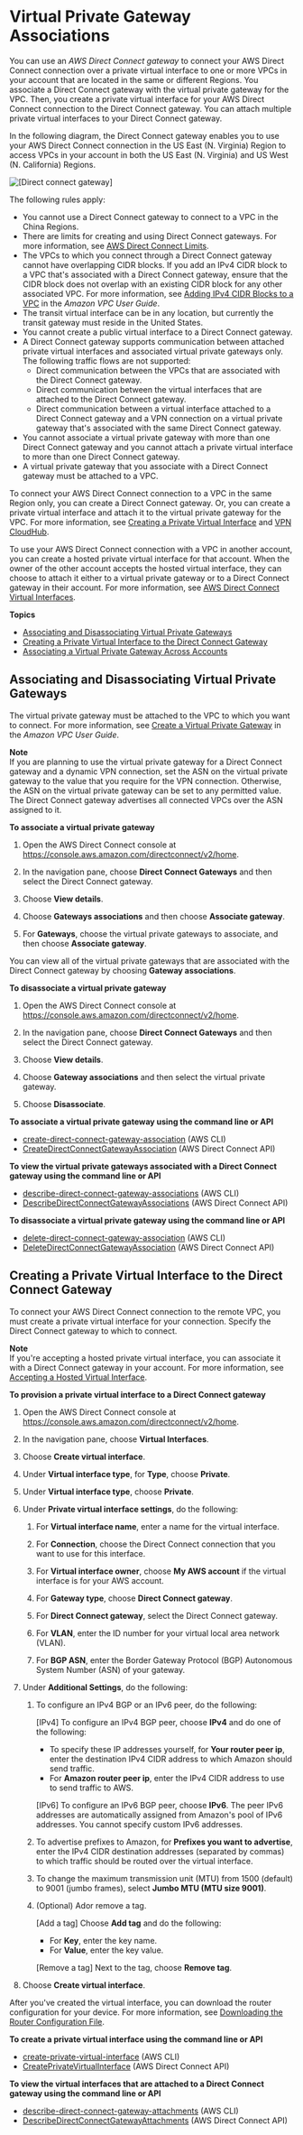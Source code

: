 # Virtual Private Gateway Associations<a name="virtualgateways"></a>

You can use an *AWS Direct Connect gateway* to connect your AWS Direct Connect connection over a private virtual interface to one or more VPCs in your account that are located in the same or different Regions\. You associate a Direct Connect gateway with the virtual private gateway for the VPC\. Then, you create a private virtual interface for your AWS Direct Connect connection to the Direct Connect gateway\. You can attach multiple private virtual interfaces to your Direct Connect gateway\.

In the following diagram, the Direct Connect gateway enables you to use your AWS Direct Connect connection in the US East \(N\. Virginia\) Region to access VPCs in your account in both the US East \(N\. Virginia\) and US West \(N\. California\) Regions\.

![\[Direct connect gateway\]](http://docs.aws.amazon.com/directconnect/latest/UserGuide/images/dx-gateway.png)

The following rules apply:
+ You cannot use a Direct Connect gateway to connect to a VPC in the China Regions\.
+ There are limits for creating and using Direct Connect gateways\. For more information, see [AWS Direct Connect Limits](limits.md)\.
+ The VPCs to which you connect through a Direct Connect gateway cannot have overlapping CIDR blocks\. If you add an IPv4 CIDR block to a VPC that's associated with a Direct Connect gateway, ensure that the CIDR block does not overlap with an existing CIDR block for any other associated VPC\. For more information, see [Adding IPv4 CIDR Blocks to a VPC](https://docs.aws.amazon.com/vpc/latest/userguide/VPC_Subnets.html#vpc-resize) in the *Amazon VPC User Guide*\.
+ The transit virtual interface can be in any location, but currently the transit gateway must reside in the United States\.
+ You cannot create a public virtual interface to a Direct Connect gateway\.
+ A Direct Connect gateway supports communication between attached private virtual interfaces and associated virtual private gateways only\. The following traffic flows are not supported:
  + Direct communication between the VPCs that are associated with the Direct Connect gateway\.
  + Direct communication between the virtual interfaces that are attached to the Direct Connect gateway\.
  + Direct communication between a virtual interface attached to a Direct Connect gateway and a VPN connection on a virtual private gateway that's associated with the same Direct Connect gateway\.
+ You cannot associate a virtual private gateway with more than one Direct Connect gateway and you cannot attach a private virtual interface to more than one Direct Connect gateway\.
+ A virtual private gateway that you associate with a Direct Connect gateway must be attached to a VPC\.

To connect your AWS Direct Connect connection to a VPC in the same Region only, you can create a Direct Connect gateway\. Or, you can create a private virtual interface and attach it to the virtual private gateway for the VPC\. For more information, see [Creating a Private Virtual Interface](create-vif.md#create-private-vif) and [VPN CloudHub](https://docs.aws.amazon.com/vpc/latest/userguide/VPN_CloudHub.html)\.

To use your AWS Direct Connect connection with a VPC in another account, you can create a hosted private virtual interface for that account\. When the owner of the other account accepts the hosted virtual interface, they can choose to attach it either to a virtual private gateway or to a Direct Connect gateway in their account\. For more information, see [AWS Direct Connect Virtual Interfaces](WorkingWithVirtualInterfaces.md)\.

**Topics**
+ [Associating and Disassociating Virtual Private Gateways](#associate-vgw-with-direct-connect-gateway)
+ [Creating a Private Virtual Interface to the Direct Connect Gateway](#create-private-vif-for-gateway)
+ [Associating a Virtual Private Gateway Across Accounts](multi-account-associate-vgw.md)

## Associating and Disassociating Virtual Private Gateways<a name="associate-vgw-with-direct-connect-gateway"></a>

The virtual private gateway must be attached to the VPC to which you want to connect\. For more information, see [Create a Virtual Private Gateway](https://docs.aws.amazon.com/vpc/latest/userguide/VPC_VPN.html#vpn-create-vpg) in the *Amazon VPC User Guide*\.

**Note**  
If you are planning to use the virtual private gateway for a Direct Connect gateway and a dynamic VPN connection, set the ASN on the virtual private gateway to the value that you require for the VPN connection\. Otherwise, the ASN on the virtual private gateway can be set to any permitted value\. The Direct Connect gateway advertises all connected VPCs over the ASN assigned to it\.

**To associate a virtual private gateway**

1. Open the AWS Direct Connect console at [https://console\.aws\.amazon\.com/directconnect/v2/home](https://console.aws.amazon.com/directconnect/v2/home)\.

1. In the navigation pane, choose **Direct Connect Gateways** and then select the Direct Connect gateway\.

1. Choose **View details**\.

1. Choose **Gateways associations** and then choose **Associate gateway**\.

1. For **Gateways**, choose the virtual private gateways to associate, and then choose **Associate gateway**\.

You can view all of the virtual private gateways that are associated with the Direct Connect gateway by choosing **Gateway associations**\. 

**To disassociate a virtual private gateway**

1. Open the AWS Direct Connect console at [https://console\.aws\.amazon\.com/directconnect/v2/home](https://console.aws.amazon.com/directconnect/v2/home)\.

1. In the navigation pane, choose **Direct Connect Gateways** and then select the Direct Connect gateway\.

1. Choose **View details**\.

1. Choose **Gateway associations** and then select the virtual private gateway\.

1. Choose **Disassociate**\.

**To associate a virtual private gateway using the command line or API**
+ [create\-direct\-connect\-gateway\-association](https://docs.aws.amazon.com/cli/latest/reference/directconnect/create-direct-connect-gateway-association.html) \(AWS CLI\)
+ [CreateDirectConnectGatewayAssociation](https://docs.aws.amazon.com/directconnect/latest/APIReference/API_CreateDirectConnectGatewayAssociation.html) \(AWS Direct Connect API\)

**To view the virtual private gateways associated with a Direct Connect gateway using the command line or API**
+ [describe\-direct\-connect\-gateway\-associations](https://docs.aws.amazon.com/cli/latest/reference/directconnect/describe-direct-connect-gateway-associations.html) \(AWS CLI\)
+ [DescribeDirectConnectGatewayAssociations](https://docs.aws.amazon.com/directconnect/latest/APIReference/API_DescribeDirectConnectGatewayAssociations.html) \(AWS Direct Connect API\)

**To disassociate a virtual private gateway using the command line or API**
+ [delete\-direct\-connect\-gateway\-association](https://docs.aws.amazon.com/cli/latest/reference/directconnect/delete-direct-connect-gateway-association.html) \(AWS CLI\)
+ [DeleteDirectConnectGatewayAssociation](https://docs.aws.amazon.com/directconnect/latest/APIReference/API_DeleteDirectConnectGatewayAssociation.html) \(AWS Direct Connect API\)

## Creating a Private Virtual Interface to the Direct Connect Gateway<a name="create-private-vif-for-gateway"></a>

To connect your AWS Direct Connect connection to the remote VPC, you must create a private virtual interface for your connection\. Specify the Direct Connect gateway to which to connect\.

**Note**  
If you're accepting a hosted private virtual interface, you can associate it with a Direct Connect gateway in your account\. For more information, see [Accepting a Hosted Virtual Interface](accepthostedvirtualinterface.md)\.

**To provision a private virtual interface to a Direct Connect gateway**

1. Open the AWS Direct Connect console at [https://console\.aws\.amazon\.com/directconnect/v2/home](https://console.aws.amazon.com/directconnect/v2/home)\.

1. In the navigation pane, choose **Virtual Interfaces**\.

1. Choose **Create virtual interface**\.

1. Under **Virtual interface type**, for **Type**, choose **Private**\.

1. Under **Virtual interface type**, choose **Private**\.

1. Under **Private virtual interface settings**, do the following:

   1. For **Virtual interface name**, enter a name for the virtual interface\.

   1. For **Connection**, choose the Direct Connect connection that you want to use for this interface\.

   1. For **Virtual interface owner**, choose **My AWS account** if the virtual interface is for your AWS account\. 

   1. For **Gateway type**, choose **Direct Connect gateway**\.

   1.  For **Direct Connect gateway**, select the Direct Connect gateway\.

   1. For **VLAN**, enter the ID number for your virtual local area network \(VLAN\)\. 

   1. For **BGP ASN**, enter the Border Gateway Protocol \(BGP\) Autonomous System Number \(ASN\) of your gateway\.

1. Under **Additional Settings**, do the following:

   1. To configure an IPv4 BGP or an IPv6 peer, do the following:

      \[IPv4\] To configure an IPv4 BGP peer, choose **IPv4** and do one of the following:
      + To specify these IP addresses yourself, for **Your router peer ip**, enter the destination IPv4 CIDR address to which Amazon should send traffic\. 
      + For **Amazon router peer ip**, enter the IPv4 CIDR address to use to send traffic to AWS\.

      \[IPv6\] To configure an IPv6 BGP peer, choose **IPv6**\. The peer IPv6 addresses are automatically assigned from Amazon's pool of IPv6 addresses\. You cannot specify custom IPv6 addresses\.

   1. To advertise prefixes to Amazon, for **Prefixes you want to advertise**, enter the IPv4 CIDR destination addresses \(separated by commas\) to which traffic should be routed over the virtual interface\. 

   1. To change the maximum transmission unit \(MTU\) from 1500 \(default\) to 9001 \(jumbo frames\), select **Jumbo MTU \(MTU size 9001\)**\.

   1. \(Optional\) Ador remove a tag\.

      \[Add a tag\] Choose **Add tag** and do the following:
      + For **Key**, enter the key name\.
      + For **Value**, enter the key value\.

      \[Remove a tag\] Next to the tag, choose **Remove tag**\.

1. Choose **Create virtual interface**\.

After you've created the virtual interface, you can download the router configuration for your device\. For more information, see [Downloading the Router Configuration File](create-vif.md#vif-router-config)\.

**To create a private virtual interface using the command line or API**
+ [create\-private\-virtual\-interface](https://docs.aws.amazon.com/cli/latest/reference/directconnect/create-private-virtual-interface.html) \(AWS CLI\)
+ [CreatePrivateVirtualInterface](https://docs.aws.amazon.com/directconnect/latest/APIReference/API_CreatePrivateVirtualInterface.html) \(AWS Direct Connect API\)

**To view the virtual interfaces that are attached to a Direct Connect gateway using the command line or API**
+ [describe\-direct\-connect\-gateway\-attachments](https://docs.aws.amazon.com/cli/latest/reference/directconnect/describe-direct-connect-gateway-attachments.html) \(AWS CLI\)
+ [DescribeDirectConnectGatewayAttachments](https://docs.aws.amazon.com/directconnect/latest/APIReference/API_DescribeDirectConnectGatewayAttachments.html) \(AWS Direct Connect API\)